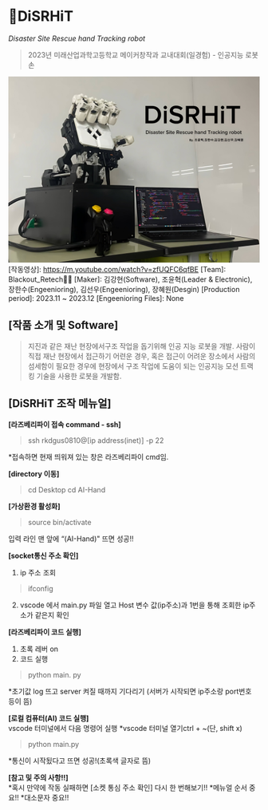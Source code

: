 # 🪬DiSRHiT
*Disaster Site Rescue hand Tracking robot*<br>
> 2023년 미래산업과학고등학교 메이커창작과 교내대회(일경험) - 인공지능 로봇 손

<img src="/md - 작품사진.jpeg" title="DiSRHiT"></img><br/>
[작동영상]: https://m.youtube.com/watch?v=zfUQFC6qfBE
[Team]: Blackout_Retech🏴‍☠️
[Maker]: 김강현(Software), 조윤혁(Leader & Electronic), 장한수(Engeenioring), 김선우(Engeenioring), 장혜원(Desgin)
[Production period]: 2023.11 ~ 2023.12
[Engeenioring Files]: None

## [작품 소개 및 Software]
> 지진과 같은 재난 현장에서구조 작업을 돕기위해 인공 지능 로봇을 개발.
사람이 직접 재난 현장에서 접근하기 어련운 경우, 혹은 접근이 어려운 장소에서 사람의 섬세함이 필요한 경우에 현장에서 구조 작업에 도움이 되는 인공지능 모션 트랙킹 기술을 사용한 로봇을 개발함.

## [DiSRHiT 조작 메뉴얼]

**[라즈베리파이 접속 command - ssh]**
> ssh rkdgus0810@[ip address(inet)] -p 22

*접속하면 현재 띄워져 있는 창은 라즈베리파이 cmd임.

**[directory 이동]**
> cd Desktop
> cd AI-Hand

**[가상환경 활성화]**
> source bin/activate

입력 라인 맨 앞에 “(AI-Hand)" 뜨면 성공!!

**[socket통신 주소 확인]**
1. ip 주소 조회
> ifconfig

2. vscode 에서 main.py 파일 열고 Host 변수 값(ip주소)과 1번을 통해 조회한 ip주소가 같은지 확인

**[라즈베리파이 코드 실행]**
1. 초록 레버 on
2. 코드 실행
> python main. py

*초기값 log 뜨고 server 켜질 때까지 기다리기
(서버가 시작되면 ip주소랑 port번호 등이 뜸)

**[로컬 컴퓨터(AI) 코드 실행]**
<br>vscode 터미널에서 다음 명령어 실행
*vscode 터미널 열기ctrl + ~(단, shift x)
> python main.py

*통신이 시작됬다고 뜨면 성공!(초록색 글자로 뜸)

**[참고 및 주의 사항!!]**<br>
*혹시 만약에 작동 실패하면 [소켓 통심 주소 확인] 다시 한 번해보기!!
*메뉴얼 순서 중요!!
*대소문자 중요!!

